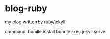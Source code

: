 # blog-ruby
my blog written by ruby/jekyll

command: 
    bundle install
    bundle exec jekyll serve 
